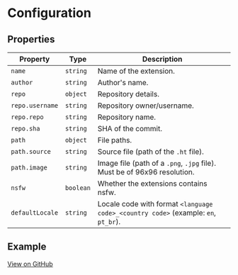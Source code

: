 # Configuration

## Properties

| Property        | Type      | Description                                                                        |
| --------------- | --------- | ---------------------------------------------------------------------------------- |
| `name`          | `string`  | Name of the extension.                                                             |
| `author`        | `string`  | Author's name.                                                                     |
| `repo`          | `object`  | Repository details.                                                                |
| `repo.username` | `string`  | Repository owner/username.                                                         |
| `repo.repo`     | `string`  | Repository name.                                                                   |
| `repo.sha`      | `string`  | SHA of the commit.                                                                 |
| `path`          | `object`  | File paths.                                                                        |
| `path.source`   | `string`  | Source file (path of the `.ht` file).                                              |
| `path.image`    | `string`  | Image file (path of a `.png`, `.jpg` file). Must be of 96x96 resolution.           |
| `nsfw`          | `boolean` | Whether the extensions contains nsfw.                                              |
| `defaultLocale` | `string`  | Locale code with format `<language code>_<country code>` (example: `en`, `pt_br`). |

## Example

[View on GitHub](https://github.com/yukino-org/extensions-store/blob/main/extensions/anime/gogoanime_pe.yml)

<pre>
<code id="example-file"></code>
</pre>

<script>
    fetch("https://api.github.com/repos/yukino-org/extensions-store/contents/extensions/anime/gogoanime_pe.yml").then(res => res.json()).then(res => {
        const content = atob(res.content);
        document.getElementById("example-file").innerText = content;
    });
</script>
